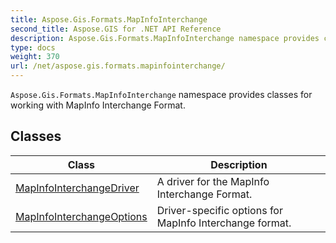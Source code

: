```yaml
---
title: Aspose.Gis.Formats.MapInfoInterchange
second_title: Aspose.GIS for .NET API Reference
description: Aspose.Gis.Formats.MapInfoInterchange namespace provides classes for working with MapInfo Interchange Format
type: docs
weight: 370
url: /net/aspose.gis.formats.mapinfointerchange/
---
```

`Aspose.Gis.Formats.MapInfoInterchange` namespace provides classes for working with MapInfo Interchange Format.

## Classes

| Class | Description |
| --- | --- |
| [MapInfoInterchangeDriver](./mapinfointerchangedriver/) | A driver for the MapInfo Interchange Format. |
| [MapInfoInterchangeOptions](./mapinfointerchangeoptions/) | Driver-specific options for MapInfo Interchange format. |


